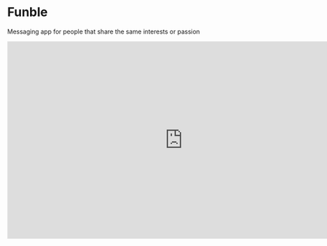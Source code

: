 # Funble
Messaging app for people that share the same interests or passion

<iframe style="border: 1px solid rgba(0, 0, 0, 0.1);" width="800" height="450" src="https://www.figma.com/embed?embed_host=share&url=https%3A%2F%2Fwww.figma.com%2Fproto%2FSX2praeHEjohLjhBP3xwYF%2FFunble-Web%3Fnode-id%3D3%253A2%26scaling%3Dmin-zoom&chrome=DOCUMENTATION" allowfullscreen></iframe>
